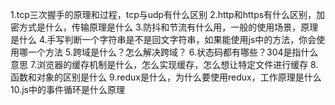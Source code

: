 1.tcp三次握手的原理和过程，tcp与udp有什么区别
2.http和https有什么区别，加密方式是什么，传输原理是什么
3.防抖和节流有什么用，一般的使用场景，原理是什么
4.手写判断一个字符串是不是回文字符串，如果能使用js中的方法，你会使用哪一个方法
5.跨域是什么？怎么解决跨域？
6.状态码都有哪些？304是指什么意思
7.浏览器的缓存机制是什么，怎么实现缓存，怎么想让特定文件进行缓存
8.函数和对象的区别是什么
9.redux是什么，为什么要使用redux，工作原理是什么
10.js中的事件循环是什么原理